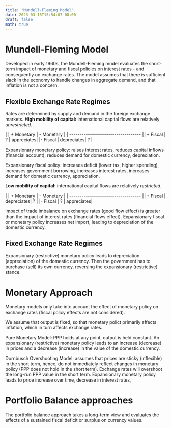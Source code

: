 ```yaml
---
title: "Mundell-Fleming Model"
date: 2023-03-15T15:54:07-08:00
draft: false
math: true
---
```


# Mundell-Fleming Model

Developed in early 1960s, the Mundell-Fleming model evaluates the short-term impact of monetary and fiscal policies on interest rates - and consequently on exchange rates. The model assumes that there is sufficient slack in the economy to handle changes in aggregate demand, and that inflation is not a concern.

## Flexible Exchange Rate Regimes
Rates are determined by supply and demand in the foreign exchange markets.
**High mobility of capital:** international capital flows are relatively _unrestricted_.

|           | + Monetary | - Monetary |
| ----------------------------------- |
|+ Fiscal   | ?          | appreciates|
|- Fiscal   | depreciates| ?          |

Expansionary monetary policy: raises interest rates, reduces capital inflows (financial account), reduces demand for domestic currency, depreciation.

Expansionary fiscal policy: increases deficit (lower tax, higher spending), increases government borrowing, increases interest rates, increases demand for domestic currency, appreciation.

**Low mobility of capital:** international capital flows are relatively _restricted_.

|           | + Monetary | - Monetary |
| ----------------------------------- |
|+ Fiscal   | depreciates| ?          |
|- Fiscal   | ?          | appreciates|

impact of trade imbalance on exchange rates (good flow effect) is greater than the impact of interest rates (financial flows effect). Expansionary fiscal or monetary policy increases net import, leading to depreciation of the domestic currency.

## Fixed Exchange Rate Regimes

Expansionary (restrictive) monetary policy leads to depreciation (appreciation) of the domestic currency. Then the government has to purchase (sell) its own currency, reversing the expansionary (restrictive) stance.

# Monetary Approach
Monetary models only take into account the effect of monetary policy on exchange rates (fiscal policy effects are not considered).

We assume that output is fixed, so that monetary polict primarily affects inflation, which in turn affects exchange rates.

Pure Monetary Model: PPP holds at any point, output is held constant. An expansionary (restrictive) monetary policy leads to an increase (decrease) in prices and a decrease (increase) in the value of the domestic currency.

Dornbusch Overshooting Model: assumes that prices are sticky (inflexible) in the short term, hence, do not immediately reflect changes in monetary policy (PPP does not hold in the short term). Exchange rates will overshoot the long-run PPP value in the short term. Expansionary monetary policy leads to price increase over time, decrease in interest rates, 

# Portfolio Balance approaches

The portfolio balance approach takes a long-term view and evaluates the effects of a sustained fiscal deficit or surplus on currency values.